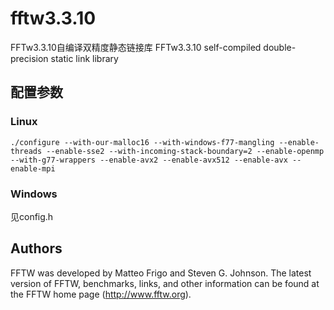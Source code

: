 # fftw3.3.10
FFTw3.3.10自编译双精度静态链接库
FFTw3.3.10 self-compiled double-precision static link library
## 配置参数
### Linux
```
./configure --with-our-malloc16 --with-windows-f77-mangling --enable-threads --enable-sse2 --with-incoming-stack-boundary=2 --enable-openmp --with-g77-wrappers --enable-avx2 --enable-avx512 --enable-avx --enable-mpi
```
### Windows
见config.h

## Authors
FFTW was developed by Matteo Frigo and Steven G. Johnson. The latest version of FFTW, benchmarks, links, and other information can be found at the FFTW home page (http://www.fftw.org).
